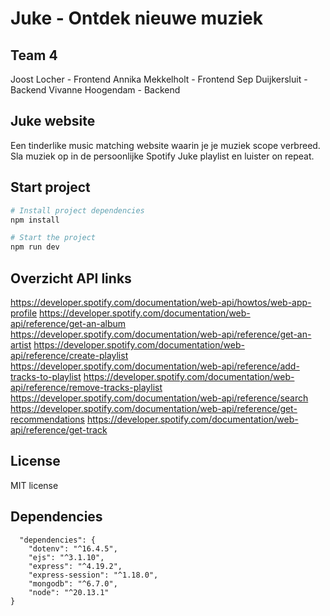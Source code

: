 # Juke - Ontdek nieuwe muziek

## Team 4

Joost Locher - Frontend
Annika Mekkelholt - Frontend
Sep Duijkersluit - Backend
Vivanne Hoogendam - Backend

## Juke website

Een tinderlike music matching website waarin je je muziek scope verbreed. Sla muziek op in de persoonlijke Spotify Juke playlist en luister on repeat. 

## Start project
```bash
# Install project dependencies
npm install

# Start the project
npm run dev
```

## Overzicht API links

https://developer.spotify.com/documentation/web-api/howtos/web-app-profile
https://developer.spotify.com/documentation/web-api/reference/get-an-album
https://developer.spotify.com/documentation/web-api/reference/get-an-artist
https://developer.spotify.com/documentation/web-api/reference/create-playlist
https://developer.spotify.com/documentation/web-api/reference/add-tracks-to-playlist
https://developer.spotify.com/documentation/web-api/reference/remove-tracks-playlist
https://developer.spotify.com/documentation/web-api/reference/search
https://developer.spotify.com/documentation/web-api/reference/get-recommendations
https://developer.spotify.com/documentation/web-api/reference/get-track

## License
MIT license

## Dependencies
```
  "dependencies": {
    "dotenv": "^16.4.5",
    "ejs": "^3.1.10",
    "express": "^4.19.2",
    "express-session": "^1.18.0",
    "mongodb": "^6.7.0",
    "node": "^20.13.1"
}
```
